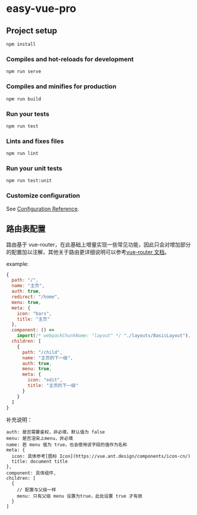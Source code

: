 # easy-vue-pro

## Project setup
```
npm install
```

### Compiles and hot-reloads for development
```
npm run serve
```

### Compiles and minifies for production
```
npm run build
```

### Run your tests
```
npm run test
```

### Lints and fixes files
```
npm run lint
```

### Run your unit tests
```
npm run test:unit
```

### Customize configuration
See [Configuration Reference](https://cli.vuejs.org/config/).

## 路由表配置
路由基于 vue-router，在此基础上增量实现一些常见功能，因此只会对增加部分的配置加以注解，其他关于路由更详细说明可以参考[vue-router 文档](https://router.vuejs.org/zh/)。

example:

``` js
{
  path: "/",
  name: "主页",
  auth: true,
  redirect: "/home",
  menu: true,
  meta: {
    icon: "bars",
    title: "主页"
  },
  component: () =>
    import(/* webpackChunkName: "layout" */ "./layouts/BasicLayout"),
  children: [
    {
      path: "/child",
      name: "主页的下一级",
      auth: true,
      menu: true,
      meta: {
        icon: "edit",
        title: "主页的下一级"
      }
    }
  ]
}
```

补充说明：
```
auth: 是否需要鉴权，非必填，默认值为 false
menu: 是否渲染上menu，非必填
name: 若 menu 值为 true，也会使用该字段的值作为名称
meta: {
  icon: 具体参考[图标 Icon](https://vue.ant.design/components/icon-cn/)
  title: document title
},
component: 具体组件,
children: [
  {
    // 配置与父级一样
    menu: 只有父级 menu 设置为true，此处设置 true 才有效
  }
]
```
